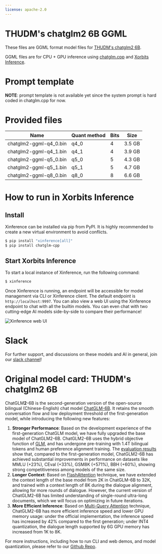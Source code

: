 ```yaml
---
license: apache-2.0
---
```


# THUDM's chatglm2 6B GGML

These files are GGML format model files for [THUDM's chatglm2 6B](https://huggingface.co/THUDM/chatglm2-6b).

GGML files are for CPU + GPU inference using [chatglm.cpp](https://github.com/li-plus/chatglm.cpp) and [Xorbits Inference](https://github.com/xorbitsai/inference).

# Prompt template
**NOTE**: prompt template is not available yet since the system prompt is hard coded in chatglm.cpp for now.

# Provided files

| Name | Quant method | Bits | Size |
|------|--------------|------|------|
| chatglm2-ggml-q4_0.bin | q4_0 | 4 | 3.5 GB  |
| chatglm2-ggml-q4_1.bin | q4_1 | 4 | 3.9 GB  |
| chatglm2-ggml-q5_0.bin | q5_0 | 5 | 4.3 GB  |
| chatglm2-ggml-q5_1.bin | q5_1 | 5 | 4.7 GB  |
| chatglm2-ggml-q8_0.bin | q8_0 | 8 | 6.6 GB  |


# How to run in Xorbits Inference

## Install
Xinference can be installed via pip from PyPI. It is highly recommended to create a new virtual environment to avoid conflicts.

```bash
$ pip install "xinference[all]"
$ pip install chatglm-cpp
```

## Start Xorbits Inference
To start a local instance of Xinference, run the following command:
```bash
$ xinference
```

Once Xinference is running, an endpoint will be accessible for model management via CLI or Xinference client. The default endpoint is `http://localhost:9997`. You can also view a web UI using the Xinference endpoint to chat with all the builtin models. You can even chat with two cutting-edge AI models side-by-side to compare their performance!

![Xinference web UI](https://github.com/xorbitsai/inference/blob/main/assets/demo.gif)

# Slack
For further support, and discussions on these models and AI in general, join our [slack channel](https://join.slack.com/t/xorbitsio/shared_invite/zt-1o3z9ucdh-RbfhbPVpx7prOVdM1CAuxg)!

# Original model card: THUDM's chatglm2 6B
ChatGLM**2**-6B is the second-generation version of the open-source bilingual (Chinese-English) chat model [ChatGLM-6B](https://github.com/THUDM/ChatGLM-6B). It retains the smooth conversation flow and low deployment threshold of the first-generation model, while introducing the following new features:

1. **Stronger Performance**: Based on the development experience of the first-generation ChatGLM model, we have fully upgraded the base model of ChatGLM2-6B. ChatGLM2-6B uses the hybrid objective function of [GLM](https://github.com/THUDM/GLM), and has undergone pre-training with 1.4T bilingual tokens and human preference alignment training. The [evaluation results](README.md#evaluation-results) show that, compared to the first-generation model, ChatGLM2-6B has achieved substantial improvements in performance on datasets like MMLU (+23%), CEval (+33%), GSM8K (+571%), BBH (+60%), showing strong competitiveness among models of the same size.
2. **Longer Context**: Based on [FlashAttention](https://github.com/HazyResearch/flash-attention) technique, we have extended the context length of the base model from 2K in ChatGLM-6B to 32K, and trained with a context length of 8K during the dialogue alignment, allowing for more rounds of dialogue. However, the current version of ChatGLM2-6B has limited understanding of single-round ultra-long documents, which we will focus on optimizing in future iterations.
3. **More Efficient Inference**: Based on [Multi-Query Attention](http://arxiv.org/abs/1911.02150) technique, ChatGLM2-6B has more efficient inference speed and lower GPU memory usage: under the official  implementation, the inference speed has increased by 42% compared to the first generation; under INT4 quantization, the dialogue length supported by 6G GPU memory has increased from 1K to 8K.

For more instructions, including how to run CLI and web demos, and model quantization, please refer to our [Github Repo](https://github.com/THUDM/ChatGLM2-6B).
